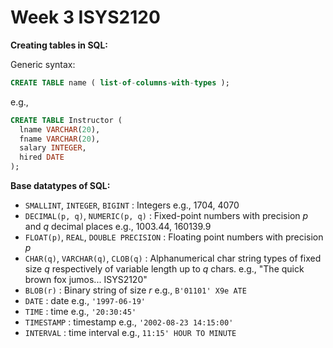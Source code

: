 # Week 3 ISYS2120

**Creating tables in SQL:**

Generic syntax:

```sql
CREATE TABLE name ( list-of-columns-with-types );
```

e.g.,

```sql
CREATE TABLE Instructor (
  lname VARCHAR(20),
  fname VARCHAR(20),
  salary INTEGER,
  hired DATE
);
```

**Base datatypes of SQL:**

- `SMALLINT`, `INTEGER`, `BIGINT` : Integers e.g., 1704, 4070
- `DECIMAL(p, q)`, `NUMERIC(p, q)` : Fixed-point numbers with precision $p$ and $q$ decimal places e.g., 1003.44, 160139.9
- `FLOAT(p)`, `REAL`, `DOUBLE PRECISION` : Floating point numbers with precision $p$
- `CHAR(q)`, `VARCHAR(q)`, `CLOB(q)` : Alphanumerical char string types of fixed size $q$ respectively of variable length up to $q$ chars. e.g., "The quick brown fox jumos... ISYS2120"
- `BLOB(r)` : Binary string of size $r$ e.g., `B'01101' X9e ATE`
- `DATE` : date e.g., `'1997-06-19'`
- `TIME` : time e.g., `'20:30:45'`
- `TIMESTAMP` : timestamp e.g., `'2002-08-23 14:15:00'`
- `INTERVAL` : time interval e.g., `11:15' HOUR TO MINUTE`
